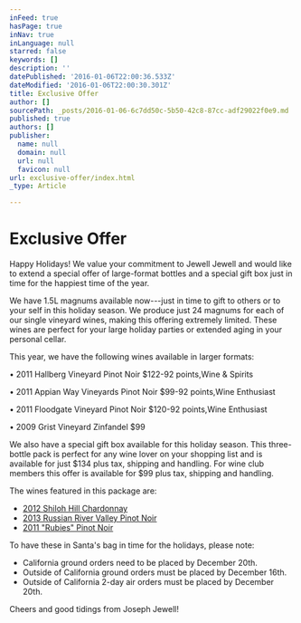 ```yaml
---
inFeed: true
hasPage: true
inNav: true
inLanguage: null
starred: false
keywords: []
description: ''
datePublished: '2016-01-06T22:00:36.533Z'
dateModified: '2016-01-06T22:00:30.301Z'
title: Exclusive Offer
author: []
sourcePath: _posts/2016-01-06-6c7dd50c-5b50-42c8-87cc-adf29022f0e9.md
published: true
authors: []
publisher:
  name: null
  domain: null
  url: null
  favicon: null
url: exclusive-offer/index.html
_type: Article

---
```

# Exclusive Offer

Happy Holidays! We value your commitment to Jewell Jewell and would like to extend a special offer of large-format bottles and a special gift box just in time for the happiest time of the year.

We have 1.5L magnums available now---just in time to gift to others or to your self in this holiday season. We produce just 24 magnums for each of our single vineyard wines, making this offering extremely limited. These wines are perfect for your large holiday parties or extended aging in your personal cellar.

This year, we have the following wines available in larger formats:

• 2011 Hallberg Vineyard Pinot Noir $122-92 points,Wine & Spirits 

• 2011 Appian Way Vineyards Pinot Noir $99-92 points,Wine Enthusiast 

• 2011 Floodgate Vineyard Pinot Noir $120-92 points,Wine Enthusiast

• 2009 Grist Vineyard Zinfandel $99

We also have a special gift box available for this holiday season. This three-bottle pack is perfect for any wine lover on your shopping list and is available for just $134 plus tax, shipping and handling. For wine club members this offer is available for $99 plus tax, shipping and handling. 

The wines featured in this package are:

* [2012 Shiloh Hill Chardonnay][0]
* [2013 Russian River Valley Pinot Noir][0]
* [2011 "Rubies" Pinot Noir][0]

To have these in Santa's bag in time for the holidays, please note:

* California ground orders need to be placed by December 20th.
* Outside of California ground orders must be placed by December 16th.
* Outside of California 2-day air orders must be placed by December 20th.

Cheers and good tidings from Joseph Jewell!

[0]: http://josephjewell.com/wines/detail/?item=3-bottle-gift-pack